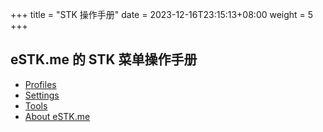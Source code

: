 +++
title = "STK 操作手册"
date =  2023-12-16T23:15:13+08:00
weight = 5
+++

## eSTK.me 的 STK 菜单操作手册

- [Profiles](./profiles)
- [Settings](./settings)
- [Tools](./tools)
- [About eSTK.me](./about)
